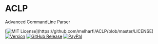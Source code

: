 # ACLP
Advanced CommandLine Parser

[![MIT License](https://img.shields.io/apm/l/atomic-design-ui.svg?)](https://github.com/melharfi/ACLP/blob/master/LICENSE)
[![Version](https://badge.fury.io/gh/tterb%2FHyde.svg)](https://github.com/melharfi/ACLP)
[![GitHub Release](https://img.shields.io/github/v/release/melharfi/ACLP)](https://github.com/melharfi/ACLP/releases) 
[![PayPal](https://img.shields.io/badge/paypal-donate-yellow.svg)](https://www.paypal.com/cgi-bin/webscr?cmd=_s-xclick&hosted_button_id=VN92ND2CDMX92)

